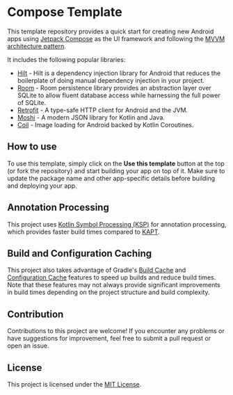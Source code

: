 # Compose Template

This template repository provides a quick start for creating new Android apps using [Jetpack Compose](https://developer.android.com/jetpack/compose) as the UI framework and following the [MVVM architecture pattern](https://developer.android.com/topic/architecture).

It includes the following popular libraries:

- [Hilt](https://dagger.dev/hilt) - Hilt is a dependency injection library for Android that reduces the boilerplate of doing manual dependency injection in your project.
- [Room](https://developer.android.com/training/data-storage/room) - Room persistence library provides an abstraction layer over SQLite to allow fluent database access while harnessing the full power of SQLite.
- [Retrofit](https://github.com/square/retrofit) - A type-safe HTTP client for Android and the JVM.
- [Moshi](https://github.com/square/moshi) - A modern JSON library for Kotlin and Java.
- [Coil](https://github.com/coil-kt/coil) - Image loading for Android backed by Kotlin Coroutines.

## How to use
To use this template, simply click on the **Use this template** button at the top (or fork the repository) and start building your app on top of it. 
Make sure to update the package name and other app-specific details before building and deploying your app.

## Annotation Processing
This project uses [Kotlin Symbol Processing (KSP)](https://kotlinlang.org/docs/ksp-overview.html) for annotation processing, which provides faster build times compared to [KAPT](https://kotlinlang.org/docs/kapt.html).

## Build and Configuration Caching
This project also takes advantage of Gradle's [Build Cache](https://docs.gradle.org/current/userguide/build_cache.html) and [Configuration Cache](https://docs.gradle.org/current/userguide/configuration_cache.html) features to speed up builds and reduce build times.
Note that these features may not always provide significant improvements in build times depending on the project structure and build complexity.

## Contribution
Contributions to this project are welcome! If you encounter any problems or have suggestions for improvement, feel free to submit a pull request or open an issue.

## License
This project is licensed under the [MIT License](https://github.com/hadiyarajesh/compose-template/blob/master/LICENSE).
